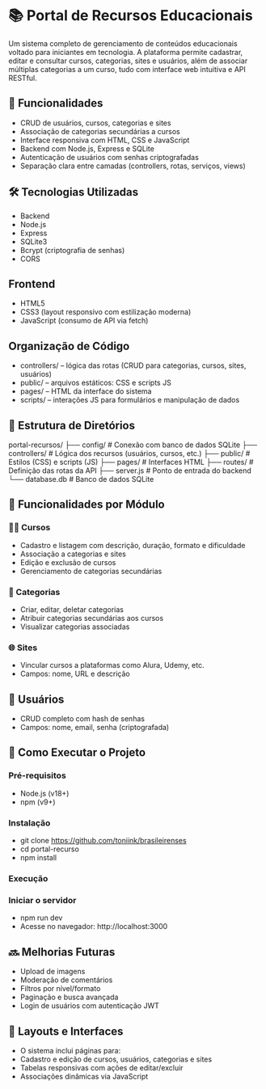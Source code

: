 # 📚 Portal de Recursos Educacionais
Um sistema completo de gerenciamento de conteúdos educacionais voltado para iniciantes em tecnologia. A plataforma permite cadastrar, editar e consultar cursos, categorias, sites e usuários, além de associar múltiplas categorias a um curso, tudo com interface web intuitiva e API RESTful.

## 🚀 Funcionalidades
- CRUD de usuários, cursos, categorias e sites
- Associação de categorias secundárias a cursos
- Interface responsiva com HTML, CSS e JavaScript
- Backend com Node.js, Express e SQLite
- Autenticação de usuários com senhas criptografadas
- Separação clara entre camadas (controllers, rotas, serviços, views)

## 🛠 Tecnologias Utilizadas
- Backend
- Node.js
- Express
- SQLite3
- Bcrypt (criptografia de senhas)
- CORS

## Frontend
- HTML5
- CSS3 (layout responsivo com estilização moderna)
- JavaScript (consumo de API via fetch)

## Organização de Código
- controllers/ – lógica das rotas (CRUD para categorias, cursos, sites, usuários)
- public/ – arquivos estáticos: CSS e scripts JS
- pages/ – HTML da interface do sistema
- scripts/ – interações JS para formulários e manipulação de dados

## 📂 Estrutura de Diretórios

portal-recursos/
├── config/              # Conexão com banco de dados SQLite
├── controllers/         # Lógica dos recursos (usuários, cursos, etc.)
├── public/              # Estilos (CSS) e scripts (JS)
├── pages/               # Interfaces HTML
├── routes/              # Definição das rotas da API
├── server.js            # Ponto de entrada do backend
└── database.db          # Banco de dados SQLite

## 📄 Funcionalidades por Módulo
### 🧑‍🏫 Cursos
- Cadastro e listagem com descrição, duração, formato e dificuldade
- Associação a categorias e sites
- Edição e exclusão de cursos
- Gerenciamento de categorias secundárias

### 🧩 Categorias
- Criar, editar, deletar categorias
- Atribuir categorias secundárias aos cursos
- Visualizar categorias associadas

### 🌐 Sites
- Vincular cursos a plataformas como Alura, Udemy, etc.
- Campos: nome, URL e descrição

## 👤 Usuários
- CRUD completo com hash de senhas
- Campos: nome, email, senha (criptografada)

## 🔧 Como Executar o Projeto
### Pré-requisitos
- Node.js (v18+)
- npm (v9+)

### Instalação

- git clone https://github.com/toniink/brasileirenses
- cd portal-recurso
- npm install

### Execução
### Iniciar o servidor
- npm run dev
- Acesse no navegador: http://localhost:3000

## 🔜 Melhorias Futuras
- Upload de imagens
- Moderação de comentários
- Filtros por nível/formato
- Paginação e busca avançada
- Login de usuários com autenticação JWT

## 📸 Layouts e Interfaces
- O sistema inclui páginas para:
- Cadastro e edição de cursos, usuários, categorias e sites
- Tabelas responsivas com ações de editar/excluir
- Associações dinâmicas via JavaScript

